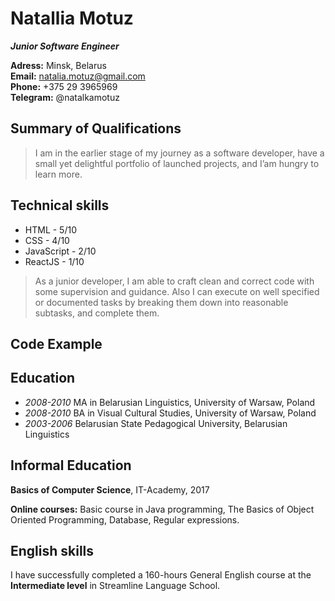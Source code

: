 # Natallia Motuz
***Junior Software Engineer***

**Adress:** Minsk, Belarus   
**Email:** natalia.motuz@gmail.com   
**Phone:** +375 29 3965969   
**Telegram:** @natalkamotuz

## Summary of Qualifications
>I am in the earlier stage of my journey as a software developer, have a small yet delightful portfolio of launched projects, and I’am hungry to learn more.

## Technical skills
- HTML - 5/10
- CSS - 4/10
- JavaScript - 2/10
- ReactJS - 1/10

>As a junior developer, I am able to craft clean and correct code with some supervision and guidance. Also I can execute on well specified or documented tasks by breaking them down into reasonable subtasks, and complete them.

## Code Example

## Education
- *2008-2010* MA in Belarusian Linguistics, University of Warsaw, Poland
- *2008-2010* BA in Visual Cultural Studies, University of Warsaw, Poland
- *2003-2006* Belarusian State Pedagogical University, Belarusian Linguistics

## Informal Education
**Basics of Computer Science**, IT-Academy, 2017

**Online courses:** Basic course in Java programming, The Basics of Object Oriented Programming, Database, Regular expressions.

## English skills
I have successfully completed a 160-hours General English course at the **Intermediate level** in Streamline Language School.
